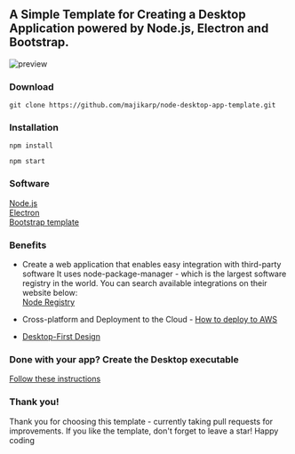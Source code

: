 <h2>A Simple Template for Creating a Desktop Application powered by Node.js, Electron and Bootstrap.</h2>

![preview](https://github.com/majikarp/node-desktop-app-template/blob/master/preview.JPG)

<h3>Download</h3>

```
git clone https://github.com/majikarp/node-desktop-app-template.git
```

<h3>Installation</h3>

```
npm install
```

```
npm start
```

<h3>Software</h3>

[Node.js](https://nodejs.org/en/)<br>
[Electron](https://electronjs.org/)<br>
[Bootstrap template](https://github.com/BlackrockDigital/startbootstrap-bare/)<br>

<h3>Benefits</h3>

- Create a web application that enables easy integration with third-party software
It uses node-package-manager - which is the largest software registry in the world.
You can search available integrations on their website below:<br>
[Node Registry](https://www.npmjs.com/)

- Cross-platform and Deployment to the Cloud - [How to deploy to AWS](https://aws.amazon.com/getting-started/projects/deploy-nodejs-web-app/)

- [Desktop-First Design](https://designmodo.com/desktop-first-design-responsive/)

<h3>Done with your app? Create the Desktop executable</h3>

[Follow these instructions](https://electronjs.org/docs/tutorial/application-distribution/)

<h3>Thank you!</h3>

Thank you for choosing this template - currently taking pull requests for improvements. If you like the template, don't forget to leave a star! Happy coding
